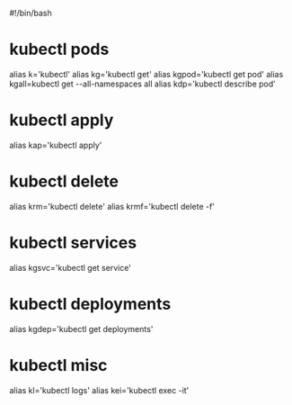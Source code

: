 #!/bin/bash
# kubectl pods
alias k='kubectl'
alias kg='kubectl get'
alias kgpod='kubectl get pod'
alias kgall=kubectl get --all-namespaces all
alias kdp='kubectl describe pod'
# kubectl apply
alias kap='kubectl apply'
# kubectl delete
alias krm='kubectl delete'
alias krmf='kubectl delete -f'
# kubectl services
alias kgsvc='kubectl get service'
# kubectl deployments
alias kgdep='kubectl get deployments'
# kubectl misc
alias kl='kubectl logs'
alias kei='kubectl exec -it'